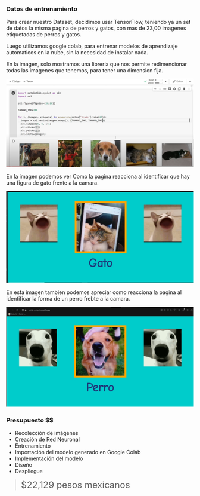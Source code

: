 <h3>Datos de entrenamiento</h3>
Para crear nuestro Dataset, decidimos usar TensorFlow, teniendo ya un set de datos la misma pagina de perros y gatos, con mas de 23,00 imagenes etiquetadas de perros y gatos.

Luego utilizamos google colab, para entrenar modelos de aprendizaje automaticos en la nube, sin la necesidad de instalar nada.

En la imagen, solo mostramos una libreria que nos permite redimencionar todas las imagenes que tenemos, para tener una dimension fija.

![Texto alternativo](/imagenes/proceso.png)

En la imagen podemos ver Como la pagina reacciona al identificar que hay una figura de gato frente a la camara.

![Texto alternativo](/imagenes/IdentificarGato.jpg)

En esta imagen tambien podemos apreciar como reacciona la pagina al identificar la forma de un perro frebte a la camara.

![Texto alternativo](/imagenes/IdentificarPerro.jpg)


### Presupuesto $$
- Recolección de imágenes
- Creación de Red Neuronal
- Entrenamiento
- Importación del modelo generado en Google Colab
- Implementación del modelo
- Diseño
- Despliegue

> <span style="font-size: 24px;">$22,129 pesos mexicanos</span>
